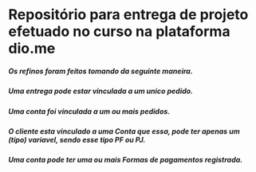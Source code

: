 # Repositório para entrega de projeto efetuado no curso na plataforma dio.me

##### Os refinos foram feitos tomando da seguinte maneira.
##### Uma entrega pode estar vinculada a um unico pedido.
##### Uma conta foi vinculada a um ou mais pedidos.
##### O cliente esta vinculado a uma ***Conta*** que essa, pode ter apenas um (tipo) variavel, sendo esse tipo PF ou PJ.
##### Uma conta pode ter uma ou mais Formas de pagamentos registrada.
